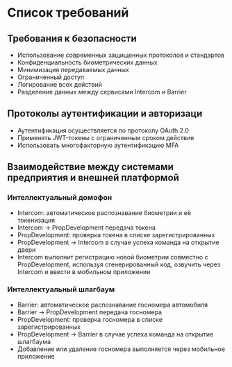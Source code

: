 # Список требований

## Требования к безопасности

 - Использование современных защищенных протоколов и стандартов
 - Конфиденциальность биометрических данных
 - Минимизация передаваемых данных
 - Ограниченный доступ
 - Логирование всех действий 
 - Разделение данных между сервисами Intercom и Barrier 

## Протоколы аутентификации и авторизаци

 - Аутентификация осуществляется по протоколу OAuth 2.0
 - Применять JWT-токены с ограниченным сроком действия
 - Использовать многофакторную аутентификацию MFA

## Взаимодействие между системами предприятия и внешней платформой

### Интеллектуальный домофон

 - Intercom: автоматическое распознавание биометрии и её токенизация
 - Intercom -> PropDevelopment передача токена
 - PropDevelopment: проверка токена в списке зарегистрированных
 - PropDevelopment -> Intercom в случае успеха команда на открытие двери
 - Intercom выполнит регистрацию новой биометрии совместно с PropDevelopment, используя сгенерированный код, озвучить через Intercom и ввести в мобильном приложении
 
### Интеллектуальный шлагбаум

 - Barrier: автоматическое распознавание госномера автомобиля
 - Barrier -> PropDevelopment передача госномера
 - PropDevelopment: проверка госномера в списке зарегистрированных
 - PropDevelopment -> Barrier в случае успеха команда на открытие шлагбаума
 - Добавление или удаление госномера выполняется через мобильное приложение